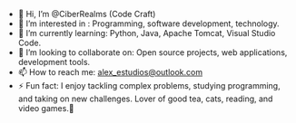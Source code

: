 - 👋 Hi, I’m @CiberRealms (Code Craft)
- 👀 I’m interested in : Programming, software development, technology.
- 🌱 I’m currently learning: Python, Java, Apache Tomcat, Visual Studio Code.
- 💞️ I’m looking to collaborate on: Open source projects, web applications, development tools.
- 📫 How to reach me: alex_estudios@outlook.com
- ⚡ Fun fact: I enjoy tackling complex problems, studying programming, and taking on new challenges. Lover of good tea, cats, reading, and video games.🐾
<!---
CiberRealms/CiberRealms is a ✨ special ✨ repository because its `README.md` (this file) appears on your GitHub profile.
You can click the Preview link to take a look at your changes.
--->
